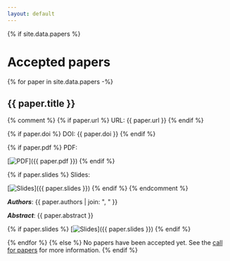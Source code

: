 ```yaml
---
layout: default
---
```


{% if site.data.papers %}
# Accepted papers

{% for paper in site.data.papers -%}
## {{ paper.title }}

{% comment %}
{% if paper.url %}
URL: {{ paper.url }}
{% endif %}

{% if paper.doi %}
DOI: {{ paper.doi }}
{% endif %}

{% if paper.pdf %}
PDF:

[![PDF](/assets/pdf.png)]({{ paper.pdf }})
{% endif %}

{% if paper.slides %}
Slides:

[![Slides](/assets/slides.png)]({{ paper.slides }})
{% endif %}
{% endcomment %}

**_Authors_**: {{ paper.authors | join: ", " }}

**_Abstract_**: {{ paper.abstract }}

{% if paper.slides %}
[![Slides](/assets/slides.png)]({{ paper.slides }})
{% endif %}

{% endfor %}
{% else %}
No papers have been accepted yet. See the [call for papers](/call-for-papers) for more information.
{% endif %}
